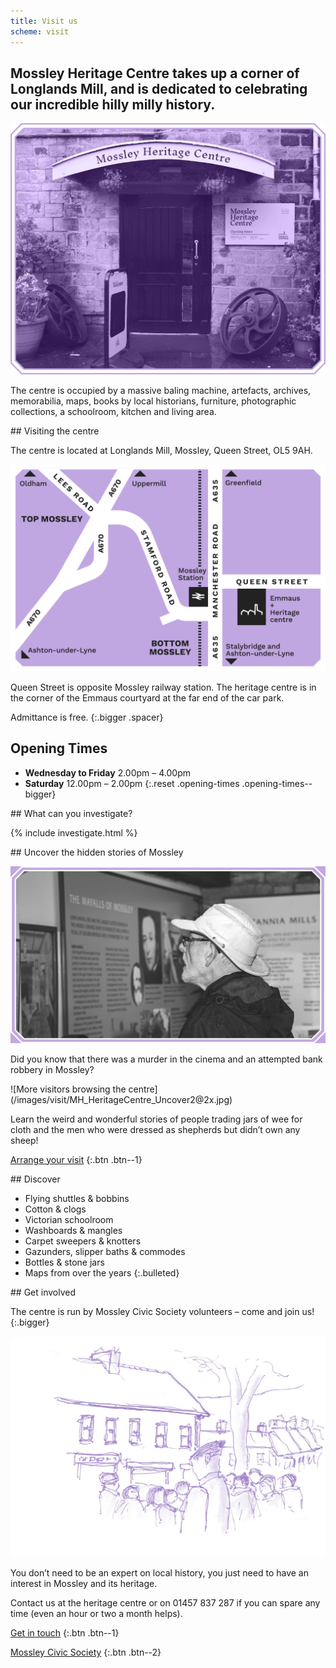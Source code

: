 ```yaml
---
title: Visit us
scheme: visit
---
```


<section class="section section--first">
  <div class="layout layout--intro layout--image-overflow">
    <div class="layout__text-top">
      <h1 class="main__title">Mossley Heritage Centre takes up a corner of Longlands Mill, and is dedicated to celebrating our incredible hilly milly history.</h1>
    </div>
    <div class="layout__image">
      <img src="/images/visit/MH_HeritageCentre_Exterior@2x.jpg" alt="A photo of the centre">
    </div>
    <div class="layout__text-bottom">
      <p class="bigger--on-portrait">The centre is occupied by a massive baling machine, artefacts, archives, memorabilia, maps, books by local historians, furniture, photographic collections, a schoolroom, kitchen and living area.</p>
    </div>
  </div>
</section>

<section class="section section--filled" markdown="1">
## Visiting the centre

The centre is located at Longlands Mill, Mossley, Queen Street, OL5 9AH.

![Map showing how to get to the centre](/images/visit/MH_HeritageCentre_Map@2x.png)

Queen Street is opposite Mossley railway station. The heritage centre is in the corner of the Emmaus courtyard at the far end of the car park.

Admittance is free.
{:.bigger .spacer}

## Opening Times

- **Wednesday to Friday** 2.00pm – 4.00pm
- **Saturday** 12.00pm – 2.00pm
{:.reset .opening-times .opening-times--bigger}
</section>

<section class="section section--centred" markdown="1">
## What can you investigate?

{% include investigate.html %}
</section>

<section class="section section--filled" markdown="1">
## Uncover the hidden stories of Mossley

![A visitor browsing the centre](/images/visit/MH_HeritageCentre_Uncover1@2x.jpg)

Did you know that there was a murder in the cinema and an attempted bank robbery in Mossley?
</section>

<section class="section" markdown="1">
![More visitors browsing the centre](/images/visit/MH_HeritageCentre_Uncover2@2x.jpg)

Learn the weird and wonderful stories of people trading jars of wee for cloth and the men who were dressed as shepherds but didn’t own any sheep!

[Arrange your visit](/visit)
{:.btn .btn--1}
</section>

<section class="section section--filled" markdown="1">
<div class="lozenge" markdown="1">
## Discover

- Flying shuttles & bobbins
- Cotton & clogs
- Victorian schoolroom
- Washboards & mangles
- Carpet sweepers & knotters
- Gazunders, slipper baths & commodes
- Bottles & stone jars
- Maps from over the years
{:.bulleted}
</div>
</section>

<section class="section" markdown="1">
## Get involved

The centre is run by Mossley Civic Society volunteers – come and join us!
{:.bigger}

![Illustration of Mossley](/images/visit/MH_HeritageCentre_Getinvolved@2x.jpg)

You don’t need to be an expert on local history, you just need to have an interest in Mossley and its heritage.

Contact us at the heritage centre or on 01457 837 287 if you can spare any time (even an hour or two a month helps).

[Get in touch](/contact)
{:.btn .btn--1}

[Mossley Civic Society](/civic-society)
{:.btn .btn--2}
</section>
